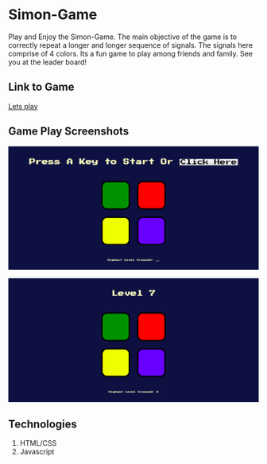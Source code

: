 # Simon-Game
Play and Enjoy the Simon-Game. The main objective of the game is to correctly repeat a longer and longer sequence of signals. The signals here comprise of 4 colors. Its a fun game to play among friends and family. See you at the leader board!

## Link to Game
[Lets play](https://adityarajsingh.github.io/Simon-Game/)

## Game Play Screenshots

![](https://github.com/AdityaRajSingh/Simon-Game/blob/master/Simon-Game-SS1.png)


![](https://github.com/AdityaRajSingh/Simon-Game/blob/master/Simon-Game-SS2.png)

## Technologies
1. HTML/CSS
2. Javascript